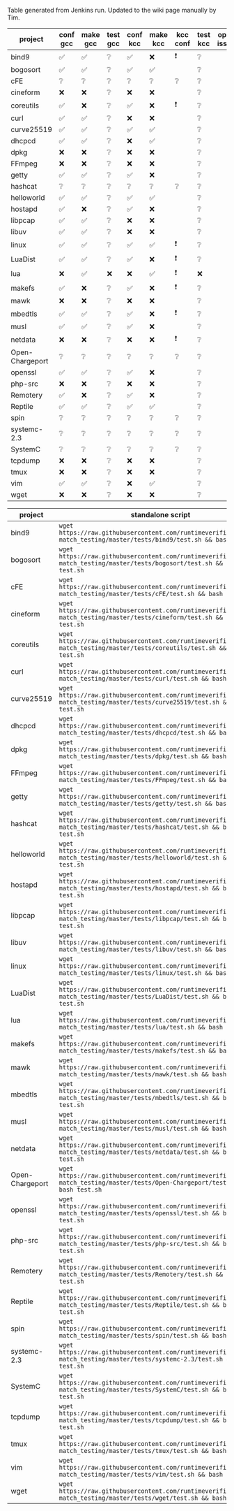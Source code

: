 Table generated from Jenkins run.
Updated to the wiki page manually by Tim.
  
| project | conf gcc | make gcc | test gcc | conf kcc | make kcc | kcc conf | test kcc | open issue | clsd issue | 
| --- | --- | --- | --- | --- | --- | --- | --- | --- | --- |
| bind9 | :white_check_mark: | :white_check_mark: | :grey_question: | :white_check_mark: | :x: | :exclamation: | :grey_question: |  |  |
| bogosort | :white_check_mark: | :white_check_mark: | :grey_question: | :white_check_mark: | :white_check_mark: |   | :grey_question: |  |  |
| cFE | :grey_question: | :grey_question: | :grey_question: | :grey_question: | :grey_question: | :grey_question: | :grey_question: |  |  |
| cineform | :x: | :x: | :grey_question: | :x: | :x: |   | :grey_question: |  |  |
| coreutils | :white_check_mark: | :x: | :grey_question: | :white_check_mark: | :x: | :exclamation: | :grey_question: |  |  |
| curl | :white_check_mark: | :white_check_mark: | :grey_question: | :x: | :x: |   | :grey_question: |  |  |
| curve25519 | :white_check_mark: | :white_check_mark: | :grey_question: | :white_check_mark: | :white_check_mark: |   | :grey_question: |  |  |
| dhcpcd | :white_check_mark: | :white_check_mark: | :grey_question: | :x: | :white_check_mark: |   | :grey_question: |  |  |
| dpkg | :x: | :x: | :grey_question: | :x: | :x: |   | :grey_question: |  |  |
| FFmpeg | :x: | :x: | :grey_question: | :x: | :x: |   | :grey_question: |  |  |
| getty | :white_check_mark: | :white_check_mark: | :grey_question: | :white_check_mark: | :x: |   | :grey_question: |  |  |
| hashcat | :grey_question: | :grey_question: | :grey_question: | :grey_question: | :grey_question: | :grey_question: | :grey_question: |  |  |
| helloworld | :white_check_mark: | :white_check_mark: | :grey_question: | :white_check_mark: | :white_check_mark: |   | :grey_question: |  |  |
| hostapd | :white_check_mark: | :x: | :grey_question: | :white_check_mark: | :x: |   | :grey_question: |  |  |
| libpcap | :white_check_mark: | :white_check_mark: | :grey_question: | :x: | :x: |   | :grey_question: |  |  |
| libuv | :white_check_mark: | :white_check_mark: | :grey_question: | :x: | :x: |   | :grey_question: |  |  |
| linux | :white_check_mark: | :white_check_mark: | :grey_question: | :white_check_mark: | :white_check_mark: | :exclamation: | :grey_question: |  |  |
| LuaDist | :white_check_mark: | :white_check_mark: | :grey_question: | :white_check_mark: | :x: | :exclamation: | :grey_question: |  |  |
| lua | :x: | :white_check_mark: | :x: | :x: | :white_check_mark: | :exclamation: | :x: |  |  |
| makefs | :white_check_mark: | :x: | :grey_question: | :white_check_mark: | :x: | :exclamation: | :grey_question: |  |  |
| mawk | :x: | :x: | :grey_question: | :x: | :x: |   | :grey_question: |  |  |
| mbedtls | :white_check_mark: | :white_check_mark: | :grey_question: | :white_check_mark: | :x: | :exclamation: | :grey_question: |  |  |
| musl | :white_check_mark: | :white_check_mark: | :grey_question: | :white_check_mark: | :x: |   | :grey_question: |  |  |
| netdata | :x: | :x: | :grey_question: | :x: | :x: | :exclamation: | :grey_question: |  |  |
| Open-Chargeport | :grey_question: | :grey_question: | :grey_question: | :grey_question: | :grey_question: | :grey_question: | :grey_question: |  |  |
| openssl | :white_check_mark: | :white_check_mark: | :grey_question: | :white_check_mark: | :x: |   | :grey_question: |  |  |
| php-src | :x: | :x: | :grey_question: | :x: | :x: |   | :grey_question: |  |  |
| Remotery | :white_check_mark: | :x: | :grey_question: | :white_check_mark: | :x: |   | :grey_question: |  |  |
| Reptile | :white_check_mark: | :white_check_mark: | :grey_question: | :white_check_mark: | :white_check_mark: |   | :grey_question: |  |  |
| spin | :grey_question: | :grey_question: | :grey_question: | :grey_question: | :grey_question: | :grey_question: | :grey_question: |  |  |
| systemc-2.3 | :grey_question: | :grey_question: | :grey_question: | :grey_question: | :grey_question: | :grey_question: | :grey_question: |  |  |
| SystemC | :grey_question: | :grey_question: | :grey_question: | :grey_question: | :grey_question: | :grey_question: | :grey_question: |  |  |
| tcpdump | :x: | :x: | :grey_question: | :x: | :x: |   | :grey_question: |  |  |
| tmux | :x: | :x: | :grey_question: | :x: | :x: |   | :grey_question: |  |  |
| vim | :white_check_mark: | :white_check_mark: | :grey_question: | :x: | :white_check_mark: |   | :grey_question: |  |  |
| wget | :x: | :x: | :grey_question: | :x: | :x: |   | :grey_question: |  |  |
  
| project | standalone script |  
| --- | --- |  
| bind9 | `wget https://raw.githubusercontent.com/runtimeverification/rv-match_testing/master/tests/bind9/test.sh && bash test.sh` |
| bogosort | `wget https://raw.githubusercontent.com/runtimeverification/rv-match_testing/master/tests/bogosort/test.sh && bash test.sh` |
| cFE | `wget https://raw.githubusercontent.com/runtimeverification/rv-match_testing/master/tests/cFE/test.sh && bash test.sh` |
| cineform | `wget https://raw.githubusercontent.com/runtimeverification/rv-match_testing/master/tests/cineform/test.sh && bash test.sh` |
| coreutils | `wget https://raw.githubusercontent.com/runtimeverification/rv-match_testing/master/tests/coreutils/test.sh && bash test.sh` |
| curl | `wget https://raw.githubusercontent.com/runtimeverification/rv-match_testing/master/tests/curl/test.sh && bash test.sh` |
| curve25519 | `wget https://raw.githubusercontent.com/runtimeverification/rv-match_testing/master/tests/curve25519/test.sh && bash test.sh` |
| dhcpcd | `wget https://raw.githubusercontent.com/runtimeverification/rv-match_testing/master/tests/dhcpcd/test.sh && bash test.sh` |
| dpkg | `wget https://raw.githubusercontent.com/runtimeverification/rv-match_testing/master/tests/dpkg/test.sh && bash test.sh` |
| FFmpeg | `wget https://raw.githubusercontent.com/runtimeverification/rv-match_testing/master/tests/FFmpeg/test.sh && bash test.sh` |
| getty | `wget https://raw.githubusercontent.com/runtimeverification/rv-match_testing/master/tests/getty/test.sh && bash test.sh` |
| hashcat | `wget https://raw.githubusercontent.com/runtimeverification/rv-match_testing/master/tests/hashcat/test.sh && bash test.sh` |
| helloworld | `wget https://raw.githubusercontent.com/runtimeverification/rv-match_testing/master/tests/helloworld/test.sh && bash test.sh` |
| hostapd | `wget https://raw.githubusercontent.com/runtimeverification/rv-match_testing/master/tests/hostapd/test.sh && bash test.sh` |
| libpcap | `wget https://raw.githubusercontent.com/runtimeverification/rv-match_testing/master/tests/libpcap/test.sh && bash test.sh` |
| libuv | `wget https://raw.githubusercontent.com/runtimeverification/rv-match_testing/master/tests/libuv/test.sh && bash test.sh` |
| linux | `wget https://raw.githubusercontent.com/runtimeverification/rv-match_testing/master/tests/linux/test.sh && bash test.sh` |
| LuaDist | `wget https://raw.githubusercontent.com/runtimeverification/rv-match_testing/master/tests/LuaDist/test.sh && bash test.sh` |
| lua | `wget https://raw.githubusercontent.com/runtimeverification/rv-match_testing/master/tests/lua/test.sh && bash test.sh` |
| makefs | `wget https://raw.githubusercontent.com/runtimeverification/rv-match_testing/master/tests/makefs/test.sh && bash test.sh` |
| mawk | `wget https://raw.githubusercontent.com/runtimeverification/rv-match_testing/master/tests/mawk/test.sh && bash test.sh` |
| mbedtls | `wget https://raw.githubusercontent.com/runtimeverification/rv-match_testing/master/tests/mbedtls/test.sh && bash test.sh` |
| musl | `wget https://raw.githubusercontent.com/runtimeverification/rv-match_testing/master/tests/musl/test.sh && bash test.sh` |
| netdata | `wget https://raw.githubusercontent.com/runtimeverification/rv-match_testing/master/tests/netdata/test.sh && bash test.sh` |
| Open-Chargeport | `wget https://raw.githubusercontent.com/runtimeverification/rv-match_testing/master/tests/Open-Chargeport/test.sh && bash test.sh` |
| openssl | `wget https://raw.githubusercontent.com/runtimeverification/rv-match_testing/master/tests/openssl/test.sh && bash test.sh` |
| php-src | `wget https://raw.githubusercontent.com/runtimeverification/rv-match_testing/master/tests/php-src/test.sh && bash test.sh` |
| Remotery | `wget https://raw.githubusercontent.com/runtimeverification/rv-match_testing/master/tests/Remotery/test.sh && bash test.sh` |
| Reptile | `wget https://raw.githubusercontent.com/runtimeverification/rv-match_testing/master/tests/Reptile/test.sh && bash test.sh` |
| spin | `wget https://raw.githubusercontent.com/runtimeverification/rv-match_testing/master/tests/spin/test.sh && bash test.sh` |
| systemc-2.3 | `wget https://raw.githubusercontent.com/runtimeverification/rv-match_testing/master/tests/systemc-2.3/test.sh && bash test.sh` |
| SystemC | `wget https://raw.githubusercontent.com/runtimeverification/rv-match_testing/master/tests/SystemC/test.sh && bash test.sh` |
| tcpdump | `wget https://raw.githubusercontent.com/runtimeverification/rv-match_testing/master/tests/tcpdump/test.sh && bash test.sh` |
| tmux | `wget https://raw.githubusercontent.com/runtimeverification/rv-match_testing/master/tests/tmux/test.sh && bash test.sh` |
| vim | `wget https://raw.githubusercontent.com/runtimeverification/rv-match_testing/master/tests/vim/test.sh && bash test.sh` |
| wget | `wget https://raw.githubusercontent.com/runtimeverification/rv-match_testing/master/tests/wget/test.sh && bash test.sh` |
